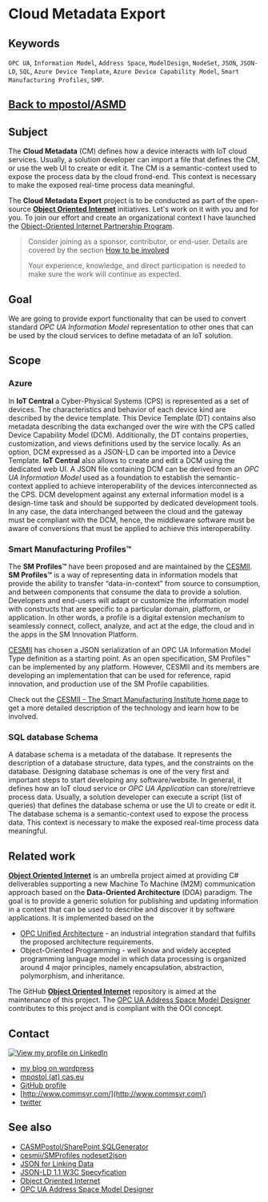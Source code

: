 # Cloud Metadata Export

## Keywords

`OPC UA`, `Information Model`, `Address Space`, `ModelDesign`, `NodeSet`, `JSON`, `JSON-LD`, `SQL`, `Azure Device Template`, `Azure Device Capability Model`, `Smart Manufacturing Profiles`, `SMP`.

## [Back to mpostol/ASMD][ASMD]

## Subject

The **Cloud Metadata** (CM) defines how a device interacts with IoT cloud services. Usually, a solution developer can import a file that defines the CM, or use the web UI to create or edit it. The CM is a semantic-context used to expose the process data by the cloud frond-end. This context is necessary to make the exposed real-time process data meaningful.

The **Cloud Metadata Export** project is to be conducted as part of the open-source **[Object Oriented Internet][OOI]** initiatives. Let's work on it with you and for you. To join our effort and create an organizational context I have launched the [Object-Oriented Internet Partnership Program](https://github.commsvr.com/AboutPartnershipProgram.md.html).

> Consider joining as a sponsor, contributor, or end-user. Details are covered by the section [How to be involved](https://github.commsvr.com/AboutPartnershipProgram.md.html#how-to-be-involved)
>
> Your experience, knowledge, and direct participation is needed to make sure the work will continue as expected.

## Goal

We are going to provide export functionality that can be used to convert standard _OPC UA Information Model_ representation to other ones that can be used by the cloud services to define metadata of an IoT solution.

## Scope

### Azure

In **IoT Central** a Cyber-Physical Systems (CPS) is represented as a set of devices. The characteristics and behavior of each device kind are described by the device template. This Device Template (DT) contains also metadata describing the data exchanged over the wire with the CPS called Device Capability Model (DCM). Additionally, the DT contains properties, customization, and views definitions used by the service locally. As an option, DCM expressed as a JSON-LD can be imported into a Device Template. **IoT Central** also allows to create and edit a DCM using the dedicated web UI. A JSON file containing DCM can be derived from an _OPC UA Information Model_ used as a foundation to establish the semantic-context applied to achieve interoperability of the devices interconnected as the CPS. DCM development against any external information model is a design-time task and should be supported by dedicated development tools. In any case, the data interchanged between the cloud and the gateway must be compliant with the DCM, hence, the middleware software must be aware of conversions that must be applied to achieve this interoperability.

### Smart Manufacturing Profiles™

The **SM Profiles™** have been proposed and are maintained by the [CESMII][cesmii]. **SM Profiles™** is a way of representing data in information models that provide the ability to transfer “data-in-context” from source to consumption, and between components that consume the data to provide a solution. Developers and end-users will adapt or customize the information model with constructs that are specific to a particular domain, platform, or application. In other words, a profile is a digital extension mechanism to seamlessly connect, collect, analyze, and act at the edge, the cloud and in the apps in the SM Innovation Platform.

[CESMII][cesmii] has chosen a JSON serialization of an OPC UA Information Model Type definition as a starting point. As an open specification, SM Profiles™ can be implemented by any platform. However, CESMII and its members are developing an implementation that can be used for reference, rapid innovation, and production use of the SM Profile capabilities.

Check out the [CESMII - The Smart Manufacturing Institute home page][cesmii] to get a more detailed description of the technology and learn how to be involved.

### SQL database Schema

A database schema is a metadata of the database. It represents the description of a database structure, data types, and the constraints on the database. Designing database schemas is one of the very first and important steps to start developing any software/website. In general, it defines how an IoT cloud service or _OPC UA Application_ can store/retrieve process data. Usually, a solution developer can execute a script (list of queries) that defines the database schema or use the UI to create or edit it. The database schema is a semantic-context used to expose the process data. This context is necessary to make the exposed real-time process data meaningful.

## Related work

**[Object Oriented Internet][OOI]** is an umbrella project aimed at providing C\# deliverables supporting a new Machine To Machine \(M2M\) communication approach based on the **Data-Oriented Architecture** (DOA) paradigm. The goal is to provide a generic solution for publishing and updating information in a context that can be used to describe and discover it by software applications. It is implemented based on the

- [OPC Unified Architecture](https://commsvr.gitbook.io/ooi/introduction/opcunifiedarchitecture) - an industrial integration standard that fulfills the proposed architecture requirements.
- Object-Oriented Programming - well know and widely accepted programming language model in which data processing is organized around 4 major principles, namely encapsulation, abstraction, polymorphism, and inheritance.

The GitHub **[Object Oriented Internet][OOI]** repository is aimed at the maintenance of this project. The [OPC UA Address Space Model Designer][ASMD] contributes to this project and is compliant with the OOI concept.

## Contact

[![View my profile on LinkedIn](https://www.linkedin.com/img/webpromo/btn_viewmy_160x33.png "View my profile on LinkedIn")](https://pl.linkedin.com/in/mpostol)

- [my blog on wordpress](https://mpostol.wordpress.com/about/)
- [mpostol (at) cas.eu](https://cas.eu/index.php/contact)
- [GitHub profile](https://github.com/mpostol)
- [http://www.commsvr.com/](http://www.commsvr.com/)
- [twitter](https://twitter.com/mpostol)

## See also

- [CASMPostol/SharePoint SQLGenerator](https://github.com/CASMPostol/SharePoint/tree/main/Tools/SPExplorer/SQLGenerator)
- [cesmii/SMProfiles nodeset2json](https://github.com/cesmii/SMProfiles/tree/main/nodeset2json)
- [JSON for Linking Data](https://json-ld.org/)
- [JSON-LD 1.1 W3C Specyfication](https://www.w3.org/TR/json-ld/)
- [Object Oriented Internet][OOI]
- [OPC UA Address Space Model Designer][ASMD]

[OOI]: https://github.com/mpostol/OPC-UA-OOI
[ASMD]: https://github.com/mpostol/ASMD
[cesmii]: https://www.cesmii.org

